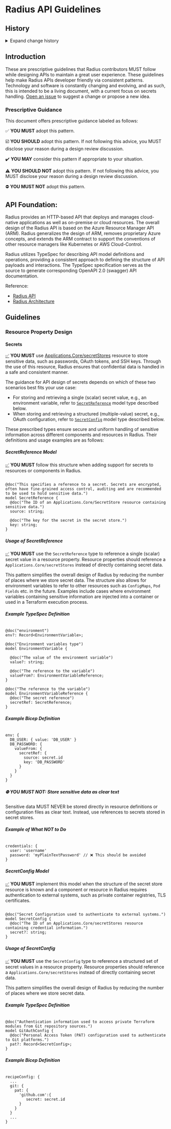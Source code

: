 # Radius API Guidelines

<!-- markdownlint-disable MD033 MD049 MD055 -->
<!--
Note to contributors: All guidelines have an anchor tag to allow cross-referencing from associated tooling.
The anchor tags within a section using a common prefix to ensure uniqueness with anchor tags in other sections.
Please ensure that you add an anchor tag to any new guidelines that you add and maintain the naming convention.
-->

## History

<details>
  <summary>Expand change history</summary>

| Date        | Notes                                                          |
| ----------- | -------------------------------------------------------------- |
| 2024-Sep-17 | Added guidance on Secrets                                      |

</details>

## Introduction

These are prescriptive guidelines that Radius contributors MUST follow while designing APIs to maintain a great user experience. These guidelines help make Radius APIs developer friendly via consistent patterns.  
Technology and software is constantly changing and evolving, and as such, this is intended to be a living document, with a current focus on secrets handling. [Open an issue](https://github.com/radius-project/design-notes/issues) to suggest a change or propose a new idea.

### Prescriptive Guidance
This document offers prescriptive guidance labeled as follows:

:white_check_mark: **YOU MUST** adopt this pattern.

:ballot_box_with_check: **YOU SHOULD** adopt this pattern. If not following this advice, you MUST disclose your reason during a design review discussion.

:heavy_check_mark: **YOU MAY** consider this pattern if appropriate to your situation.

:warning: **YOU SHOULD NOT** adopt this pattern. If not following this advice, you MUST disclose your reason during a design review discussion.

:no_entry: **YOU MUST NOT** adopt this pattern.

## API Foundation:

Radius provides an HTTP-based API that deploys and manages cloud-native applications as well as on-premise or cloud resources.
The overall design of the Radius API is based on the Azure Resource Manager API (ARM). Radius generalizes the design of ARM, removes proprietary Azure concepts, and extends the ARM contract to support the conventions of other resource managers like Kubernetes or AWS Cloud-Control. 

Radius utilizes TypeSpec for describing API model definitions and operations, providing a consistent approach to defining the structure of API payloads and interactions. The TypeSpec specification serves as the source to generate corresponding OpenAPI 2.0 (swagger) API documentation.

Reference: 
- [Radius API](https://docs.radapp.io/concepts/technical/api/)
- [Radius Architecture](https://docs.radapp.io/concepts/technical/architecture/)

## Guidelines

### Resource Property Design

<a href="#secrets" name="secrets"></a>
#### Secrets

<a href="#secret-store" name="secret-store">:white_check_mark:</a> **YOU MUST** use [Applications.Core/secretStores](https://docs.radapp.io/reference/resource-schema/core-schema/secretstore/) resource to store sensitive data, such as passwords, OAuth tokens, and SSH keys. Through the use of this resource, Radius ensures that confidential data is handled in a safe and consistent manner.

The guidance for API design of secrets depends on which of these two scenarios best fits your use case:
- For storing and retrieving a single (scalar) secret value, e.g., an environment variable, refer to [`SecretReference`](#secretreference-model) model type described below.
- When storing and retrieving a structured (multiple-value) secret, e.g., OAuth configuration, refer to [`SecretConfig`](#secretconfig-model) model type described below.

 These prescribed types ensure secure and uniform handling of sensitive information across different components and resources in Radius. Their definitions and usage examples are as follows:
 
##### SecretReference Model

<a href="secretreference-model" name="secretreference-model">:white_check_mark:</a> **YOU MUST** follow this structure when adding support for secrets to resources or components in Radius.

```tsp

@doc("This specifies a reference to a secret. Secrets are encrypted, often have fine-grained access control, auditing and are recommended to be used to hold sensitive data.")
model SecretReference {
  @doc("The ID of an Applications.Core/SecretStore resource containing sensitive data.")
  source: string;

  @doc("The key for the secret in the secret store.")
  key: string;
}

```        

##### Usage of SecretReference

<a href="#secret-envvar" name="secret-envvar">:white_check_mark:</a> **YOU MUST** use the `SecretReference` type to reference a single (scalar) secret value in a resource property. Resource properties should reference a `Applications.Core/secretStores` instead of directly containing secret data.

This pattern simplifies the overall design of Radius by reducing the number of places where we store secret data. 
The structure also allows for environment variables to refer to other resources such as `ConfigMaps`, `Pod Fields` etc. in the future. 
Examples include cases where environment variables containing sensitive information are injected into a container or used in a Terraform execution process.

##### Example TypeSpec Definition

```tsp

@doc("environment")
env?: Record<EnvironmentVariable>;

@doc("Environment variables type")
model EnvironmentVariable {

  @doc("The value of the environment variable")
  value?: string;

  @doc("The reference to the variable")
  valueFrom?: EnvironmentVariableReference;
}

@doc("The reference to the variable")
model EnvironmentVariableReference {
  @doc("The secret reference")
  secretRef: SecretReference;
}

```

##### Example Bicep Definition

```bicep

env: {
  DB_USER: { value: 'DB_USER' }
  DB_PASSWORD: {
    valueFrom: {
      secretRef: {
        source: secret.id
        key: 'DB_PASSWORD'
      }
    } 
  }
} 

```

##### :no_entry: **YOU MUST NOT**: Store sensitive data as clear text
Sensitive data MUST NEVER be stored directly in resource definitions or configuration files as clear text. Instead, use references to secrets stored in secret stores.

##### Example of What NOT to Do

```bicep

credentials: {
  user: 'username'
  password: 'myPlainTextPassword' // ❌ This should be avoided
} 

```

##### SecretConfig Model

<a href="#secretconfig-model" name="secretconfig-model">:white_check_mark:</a> **YOU MUST** implement this model when the structure of the secret store resource is known and a component or resource in Radius requires authentication to external systems, such as private container registries, TLS certificates.

```tsp

@doc("Secret Configuration used to authenticate to external systems.")
model SecretConfig {
  @doc("The ID of an Applications.Core/secretStores resource containing credential information.")
  secret?: string;
}

```        

##### Usage of SecretConfig

<a href="#secretconfig-ext" name="secretconfig-ext">:white_check_mark:</a> **YOU MUST** use the `SecretConfig` type to reference a structured set of secret values in a resource property. Resource properties should reference a `Applications.Core/secretStores` instead of directly containing secret data.

This pattern simplifies the overall design of Radius by reducing the number of places where we store secret data.

##### Example TypeSpec Definition

```tsp

@doc("Authentication information used to access private Terraform modules from Git repository sources.")
model GitAuthConfig {
  @doc("Personal Access Token (PAT) configuration used to authenticate to Git platforms.")
  pat?: Record<SecretConfig>;
}

```

##### Example Bicep Definition

```bicep

recipeConfig: {
  ...
  git: {
    pat: {
      'github.com':{
         secret: secret.id
      }
    }
  }
  ...
}

```
